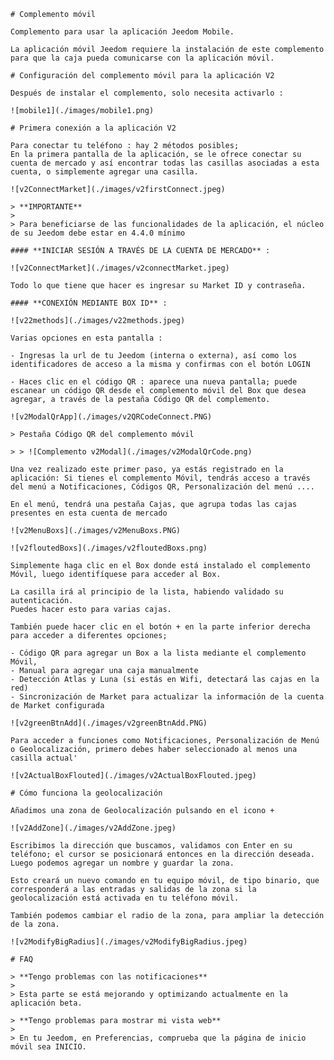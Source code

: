     # Complemento móvil

    Complemento para usar la aplicación Jeedom Mobile.

    La aplicación móvil Jeedom requiere la instalación de este complemento para que la caja pueda comunicarse con la aplicación móvil.

    # Configuración del complemento móvil para la aplicación V2

    Después de instalar el complemento, solo necesita activarlo :

    ![mobile1](./images/mobile1.png)

    # Primera conexión a la aplicación V2

    Para conectar tu teléfono : hay 2 métodos posibles;
    En la primera pantalla de la aplicación, se le ofrece conectar su cuenta de mercado y así encontrar todas las casillas asociadas a esta cuenta, o simplemente agregar una casilla.

    ![v2ConnectMarket](./images/v2firstConnect.jpeg)

    > **IMPORTANTE**
    >
    > Para beneficiarse de las funcionalidades de la aplicación, el núcleo de su Jeedom debe estar en 4.4.0 mínimo

    #### **INICIAR SESIÓN A TRAVÉS DE LA CUENTA DE MERCADO** :

    ![v2ConnectMarket](./images/v2connectMarket.jpeg)

    Todo lo que tiene que hacer es ingresar su Market ID y contraseña.

    #### **CONEXIÓN MEDIANTE BOX ID** :

    ![v22methods](./images/v22methods.jpeg)

    Varias opciones en esta pantalla :

    - Ingresas la url de tu Jeedom (interna o externa), así como los identificadores de acceso a la misma y confirmas con el botón LOGIN

    - Haces clic en el código QR : aparece una nueva pantalla; puede escanear un código QR desde el complemento móvil del Box que desea agregar, a través de la pestaña Código QR del complemento.

    ![v2ModalQrApp](./images/v2QRCodeConnect.PNG)

    > Pestaña Código QR del complemento móvil

    > > ![Complemento v2Modal](./images/v2ModalQrCode.png)

    Una vez realizado este primer paso, ya estás registrado en la aplicación: Si tienes el complemento Móvil, tendrás acceso a través del menú a Notificaciones, Códigos QR, Personalización del menú ....

    En el menú, tendrá una pestaña Cajas, que agrupa todas las cajas presentes en esta cuenta de mercado

    ![v2MenuBoxs](./images/v2MenuBoxs.PNG)

    ![v2floutedBoxs](./images/v2floutedBoxs.png)

    Simplemente haga clic en el Box donde está instalado el complemento Móvil, luego identifíquese para acceder al Box.

    La casilla irá al principio de la lista, habiendo validado su autenticación.
    Puedes hacer esto para varias cajas.

    También puede hacer clic en el botón + en la parte inferior derecha para acceder a diferentes opciones;

    - Código QR para agregar un Box a la lista mediante el complemento Móvil,
    - Manual para agregar una caja manualmente
    - Detección Atlas y Luna (si estás en Wifi, detectará las cajas en la red)
    - Sincronización de Market para actualizar la información de la cuenta de Market configurada

    ![v2greenBtnAdd](./images/v2greenBtnAdd.PNG)

    Para acceder a funciones como Notificaciones, Personalización de Menú o Geolocalización, primero debes haber seleccionado al menos una casilla actual'

    ![v2ActualBoxFlouted](./images/v2ActualBoxFlouted.jpeg)

    # Cómo funciona la geolocalización

    Añadimos una zona de Geolocalización pulsando en el icono +

    ![v2AddZone](./images/v2AddZone.jpeg)

    Escribimos la dirección que buscamos, validamos con Enter en su teléfono; el cursor se posicionará entonces en la dirección deseada.
    Luego podemos agregar un nombre y guardar la zona.

    Esto creará un nuevo comando en tu equipo móvil, de tipo binario, que corresponderá a las entradas y salidas de la zona si la geolocalización está activada en tu teléfono móvil.

    También podemos cambiar el radio de la zona, para ampliar la detección de la zona.

    ![v2ModifyBigRadius](./images/v2ModifyBigRadius.jpeg)

    # FAQ

    > **Tengo problemas con las notificaciones**
    >
    > Esta parte se está mejorando y optimizando actualmente en la aplicación beta.

    > **Tengo problemas para mostrar mi vista web**
    >
    > En tu Jeedom, en Preferencias, comprueba que la página de inicio móvil sea INICIO.
